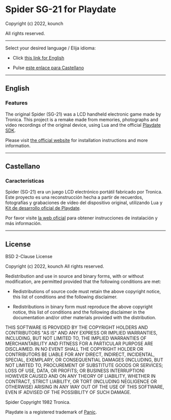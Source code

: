 # Spider SG-21 for Playdate

Copyright (c) 2022, kounch

All rights reserved.

---

Select your desired language / Elija idioma:

- Click [this link for English](#english)

- Pulse [este enlace para Castellano](#castellano)

---

## English

### Features

The original Spider (SG-21) was a LCD handheld electronic game made by Tronica. This project is a remake made from memories, photographs and video recordings of the original device, using Lua and the official [Playdate SDK](https://play.date/dev/).

Please visit [the official website](https://kounch.itch.io) for installation instructions and more information.

---

## Castellano

### Características

Spider (SG-21) era un juego LCD electrónico portátil fabricado por Tronica. Este proyecto es una reconstrucción hecha a partir de recuerdos, fotografías y grabaciones de vídeo del dispositivo original, utilizando Lua y [Kit de desarrollo oficial de Playdate](https://play.date/dev/).

Por favor visite [la web oficial](https://kounch.itch.io) para obtener instrucciones de instalación y más información.

---

## License

BSD 2-Clause License

Copyright (c) 2022, kounch
All rights reserved.

Redistribution and use in source and binary forms, with or without
modification, are permitted provided that the following conditions are met:

- Redistributions of source code must retain the above copyright notice, this
  list of conditions and the following disclaimer.

- Redistributions in binary form must reproduce the above copyright notice,
  this list of conditions and the following disclaimer in the documentation
  and/or other materials provided with the distribution.

THIS SOFTWARE IS PROVIDED BY THE COPYRIGHT HOLDERS AND CONTRIBUTORS "AS IS"
AND ANY EXPRESS OR IMPLIED WARRANTIES, INCLUDING, BUT NOT LIMITED TO, THE
IMPLIED WARRANTIES OF MERCHANTABILITY AND FITNESS FOR A PARTICULAR PURPOSE ARE
DISCLAIMED. IN NO EVENT SHALL THE COPYRIGHT HOLDER OR CONTRIBUTORS BE LIABLE
FOR ANY DIRECT, INDIRECT, INCIDENTAL, SPECIAL, EXEMPLARY, OR CONSEQUENTIAL
DAMAGES (INCLUDING, BUT NOT LIMITED TO, PROCUREMENT OF SUBSTITUTE GOODS OR
SERVICES; LOSS OF USE, DATA, OR PROFITS; OR BUSINESS INTERRUPTION) HOWEVER
CAUSED AND ON ANY THEORY OF LIABILITY, WHETHER IN CONTRACT, STRICT LIABILITY,
OR TORT (INCLUDING NEGLIGENCE OR OTHERWISE) ARISING IN ANY WAY OUT OF THE USE
OF THIS SOFTWARE, EVEN IF ADVISED OF THE POSSIBILITY OF SUCH DAMAGE.

Spider Copyright 1982 Tronica.

Playdate is a registered trademark of [Panic](https://panic.com/).
